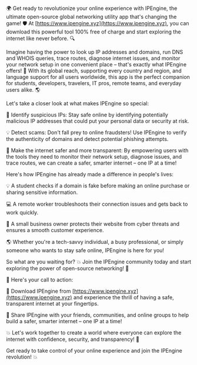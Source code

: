 🌍 Get ready to revolutionize your online experience with IPEngine, the ultimate open-source global networking utility app that's changing the game! 🛡️ At [https://www.ipengine.xyz](https://www.ipengine.xyz), you can download this powerful tool 100% free of charge and start exploring the internet like never before. 🔍

Imagine having the power to look up IP addresses and domains, run DNS and WHOIS queries, trace routes, diagnose internet issues, and monitor your network setup in one convenient place – that's exactly what IPEngine offers! 📡 With its global reach, supporting every country and region, and language support for all users worldwide, this app is the perfect companion for students, developers, travelers, IT pros, remote teams, and everyday users alike. 🌎

Let's take a closer look at what makes IPEngine so special:

🔹 Identify suspicious IPs: Stay safe online by identifying potentially malicious IP addresses that could put your personal data or security at risk.

💡 Detect scams: Don't fall prey to online fraudsters! Use IPEngine to verify the authenticity of domains and detect potential phishing attempts.

🌟 Make the internet safer and more transparent: By empowering users with the tools they need to monitor their network setup, diagnose issues, and trace routes, we can create a safer, smarter internet – one IP at a time!

Here's how IPEngine has already made a difference in people's lives:

💡 A student checks if a domain is fake before making an online purchase or sharing sensitive information.

💻 A remote worker troubleshoots their connection issues and gets back to work quickly.

🏢 A small business owner protects their website from cyber threats and ensures a smooth customer experience.

🌎 Whether you're a tech-savvy individual, a busy professional, or simply someone who wants to stay safe online, IPEngine is here for you!

So what are you waiting for? 💥 Join the IPEngine community today and start exploring the power of open-source networking! 🚀

💪 Here's your call to action:

🔴 Download IPEngine from [https://www.ipengine.xyz](https://www.ipengine.xyz) and experience the thrill of having a safe, transparent internet at your fingertips.

📢 Share IPEngine with your friends, communities, and online groups to help build a safer, smarter internet – one IP at a time!

💥 Let's work together to create a world where everyone can explore the internet with confidence, security, and transparency! 🌟

Get ready to take control of your online experience and join the IPEngine revolution! 💥